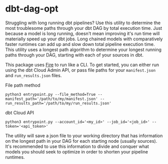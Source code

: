 # dbt-dag-opt
Struggling with long running dbt pipelines? Use this utility to determine the most troublesome paths through your dbt DAG by total execution time. Just because a model is long running, doesn't mean improving it's run time will materially speed up your dbt jobs. Long chained models with comparatively faster runtimes can add up and slow down total pipeline execution time. This utility uses a longest path algorithm to determine your longest running paths through your DAG, starting with each of your sources in dbt.

This package uses [Fire](https://python-fire.readthedocs.io/en/latest/) to run like a CLI. To get started, you can either run using the dbt Cloud Admin API, or pass file paths for your `manifest.json` and `run_results.json` files.

File path method
```
python3 entrypoint.py --file_method=True --manifest_path='/path/to/my/manifest.json' --run_results_path='/path/to/my/run_results.json'
```

dbt Cloud API
```
python3 entrypoint.py --account_id='<my_id>' --job_id='<job_id>' --token='<api_token>'
```

The utility will save a json file to your working directory that has information on the longest path in your DAG for each starting node (usually sources). It's recommended to use this information to divide and conquer what models you should seek to optimize in order to shorten your pipeline runtimes. 